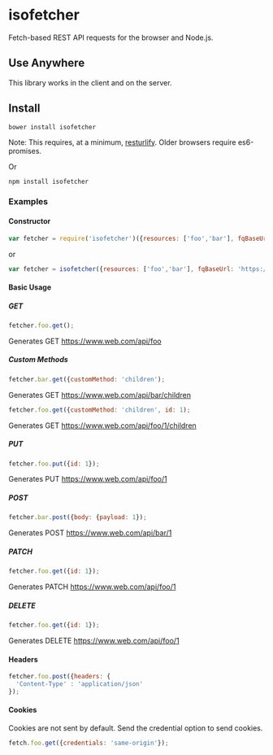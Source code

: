 # isofetcher
Fetch-based REST API requests for the browser and Node.js. 

## Use Anywhere
This library works in the client and on the server.  

## Install
````
bower install isofetcher
````
Note: This requires, at a minimum, [resturlify](https://github.com/ZeroMcMuffin/resturlify). Older browsers require es6-promises.

Or

````
npm install isofetcher
````

### Examples
#### Constructor
```javascript
var fetcher = require('isofetcher')({resources: ['foo','bar'], fqBaseUrl: 'https://www.web.com/api'});
```
or
```javascript
var fetcher = isofetcher({resources: ['foo','bar'], fqBaseUrl: 'https://www.web.com/api'});
```

#### Basic Usage
##### GET
```javascript
fetcher.foo.get();
```
Generates GET https://www.web.com/api/foo

##### Custom Methods
```javascript
fetcher.bar.get({customMethod: 'children');
```
Generates GET https://www.web.com/api/bar/children

```javascript
fetcher.foo.get({customMethod: 'children', id: 1);
```
Generates GET https://www.web.com/api/foo/1/children

##### PUT
```javascript
fetcher.foo.put({id: 1});
```
Generates PUT https://www.web.com/api/foo/1

##### POST
```javascript
fetcher.bar.post({body: {payload: 1});
```
Generates POST https://www.web.com/api/bar/1

##### PATCH
```javascript
fetcher.foo.get({id: 1});
```
Generates PATCH https://www.web.com/api/foo/1

##### DELETE
```javascript
fetcher.foo.get({id: 1});
```
Generates DELETE https://www.web.com/api/foo/1

#### Headers
```javascript
fetcher.foo.post({headers: {
  'Content-Type' : 'application/json'
});
```

#### Cookies
Cookies are not sent by default.  Send the credential option to send cookies.
```javascript
fetch.foo.get({credentials: 'same-origin'});
```


